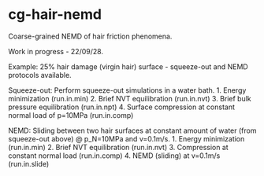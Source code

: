 # cg-hair-nemd
Coarse-grained NEMD of hair friction phenomena.

Work in progress - 22/09/28.

Example: 25% hair damage (virgin hair) surface - squeeze-out and NEMD protocols available.

  Squeeze-out: Perform squeeze-out simulations in a water bath.
    1. Energy minimization (run.in.min)
    2. Brief NVT equilibration (run.in.nvt)
    3. Brief bulk pressure equilibration (run.in.npt)
    4. Surface compression at constant normal load of p=10MPa (run.in.comp)
    
  NEMD: Sliding between two hair surfaces at constant amount of water (from squeeze-out above) @ p_N=10MPa and v=0.1m/s.
    1. Energy minimization (run.in.min)
    2. Brief NVT equilibration (run.in.nvt)
    3. Compression at constant normal load (run.in.comp)
    4. NEMD (sliding) at v=0.1m/s (run.in.slide)
